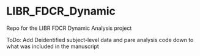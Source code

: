 # LIBR_FDCR_Dynamic
Repo for the LIBR FDCR Dynamic Analysis project

ToDo:
	Add Deidentified subject-level data and pare analysis code down to what was included in the manuscript

